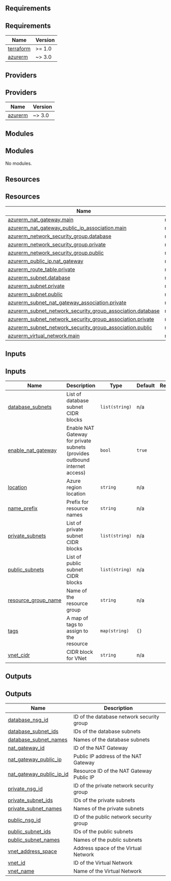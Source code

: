 <!-- BEGIN_TF_DOCS -->


## Requirements

## Requirements

| Name | Version |
|------|---------|
| <a name="requirement_terraform"></a> [terraform](#requirement\_terraform) | >= 1.0 |
| <a name="requirement_azurerm"></a> [azurerm](#requirement\_azurerm) | ~> 3.0 |

## Providers

## Providers

| Name | Version |
|------|---------|
| <a name="provider_azurerm"></a> [azurerm](#provider\_azurerm) | ~> 3.0 |

## Modules

## Modules

No modules.

## Resources

## Resources

| Name | Type |
|------|------|
| [azurerm_nat_gateway.main](https://registry.terraform.io/providers/hashicorp/azurerm/latest/docs/resources/nat_gateway) | resource |
| [azurerm_nat_gateway_public_ip_association.main](https://registry.terraform.io/providers/hashicorp/azurerm/latest/docs/resources/nat_gateway_public_ip_association) | resource |
| [azurerm_network_security_group.database](https://registry.terraform.io/providers/hashicorp/azurerm/latest/docs/resources/network_security_group) | resource |
| [azurerm_network_security_group.private](https://registry.terraform.io/providers/hashicorp/azurerm/latest/docs/resources/network_security_group) | resource |
| [azurerm_network_security_group.public](https://registry.terraform.io/providers/hashicorp/azurerm/latest/docs/resources/network_security_group) | resource |
| [azurerm_public_ip.nat_gateway](https://registry.terraform.io/providers/hashicorp/azurerm/latest/docs/resources/public_ip) | resource |
| [azurerm_route_table.private](https://registry.terraform.io/providers/hashicorp/azurerm/latest/docs/resources/route_table) | resource |
| [azurerm_subnet.database](https://registry.terraform.io/providers/hashicorp/azurerm/latest/docs/resources/subnet) | resource |
| [azurerm_subnet.private](https://registry.terraform.io/providers/hashicorp/azurerm/latest/docs/resources/subnet) | resource |
| [azurerm_subnet.public](https://registry.terraform.io/providers/hashicorp/azurerm/latest/docs/resources/subnet) | resource |
| [azurerm_subnet_nat_gateway_association.private](https://registry.terraform.io/providers/hashicorp/azurerm/latest/docs/resources/subnet_nat_gateway_association) | resource |
| [azurerm_subnet_network_security_group_association.database](https://registry.terraform.io/providers/hashicorp/azurerm/latest/docs/resources/subnet_network_security_group_association) | resource |
| [azurerm_subnet_network_security_group_association.private](https://registry.terraform.io/providers/hashicorp/azurerm/latest/docs/resources/subnet_network_security_group_association) | resource |
| [azurerm_subnet_network_security_group_association.public](https://registry.terraform.io/providers/hashicorp/azurerm/latest/docs/resources/subnet_network_security_group_association) | resource |
| [azurerm_virtual_network.main](https://registry.terraform.io/providers/hashicorp/azurerm/latest/docs/resources/virtual_network) | resource |

## Inputs

## Inputs

| Name | Description | Type | Default | Required |
|------|-------------|------|---------|:--------:|
| <a name="input_database_subnets"></a> [database\_subnets](#input\_database\_subnets) | List of database subnet CIDR blocks | `list(string)` | n/a | yes |
| <a name="input_enable_nat_gateway"></a> [enable\_nat\_gateway](#input\_enable\_nat\_gateway) | Enable NAT Gateway for private subnets (provides outbound internet access) | `bool` | `true` | no |
| <a name="input_location"></a> [location](#input\_location) | Azure region location | `string` | n/a | yes |
| <a name="input_name_prefix"></a> [name\_prefix](#input\_name\_prefix) | Prefix for resource names | `string` | n/a | yes |
| <a name="input_private_subnets"></a> [private\_subnets](#input\_private\_subnets) | List of private subnet CIDR blocks | `list(string)` | n/a | yes |
| <a name="input_public_subnets"></a> [public\_subnets](#input\_public\_subnets) | List of public subnet CIDR blocks | `list(string)` | n/a | yes |
| <a name="input_resource_group_name"></a> [resource\_group\_name](#input\_resource\_group\_name) | Name of the resource group | `string` | n/a | yes |
| <a name="input_tags"></a> [tags](#input\_tags) | A map of tags to assign to the resource | `map(string)` | `{}` | no |
| <a name="input_vnet_cidr"></a> [vnet\_cidr](#input\_vnet\_cidr) | CIDR block for VNet | `string` | n/a | yes |

## Outputs

## Outputs

| Name | Description |
|------|-------------|
| <a name="output_database_nsg_id"></a> [database\_nsg\_id](#output\_database\_nsg\_id) | ID of the database network security group |
| <a name="output_database_subnet_ids"></a> [database\_subnet\_ids](#output\_database\_subnet\_ids) | IDs of the database subnets |
| <a name="output_database_subnet_names"></a> [database\_subnet\_names](#output\_database\_subnet\_names) | Names of the database subnets |
| <a name="output_nat_gateway_id"></a> [nat\_gateway\_id](#output\_nat\_gateway\_id) | ID of the NAT Gateway |
| <a name="output_nat_gateway_public_ip"></a> [nat\_gateway\_public\_ip](#output\_nat\_gateway\_public\_ip) | Public IP address of the NAT Gateway |
| <a name="output_nat_gateway_public_ip_id"></a> [nat\_gateway\_public\_ip\_id](#output\_nat\_gateway\_public\_ip\_id) | Resource ID of the NAT Gateway Public IP |
| <a name="output_private_nsg_id"></a> [private\_nsg\_id](#output\_private\_nsg\_id) | ID of the private network security group |
| <a name="output_private_subnet_ids"></a> [private\_subnet\_ids](#output\_private\_subnet\_ids) | IDs of the private subnets |
| <a name="output_private_subnet_names"></a> [private\_subnet\_names](#output\_private\_subnet\_names) | Names of the private subnets |
| <a name="output_public_nsg_id"></a> [public\_nsg\_id](#output\_public\_nsg\_id) | ID of the public network security group |
| <a name="output_public_subnet_ids"></a> [public\_subnet\_ids](#output\_public\_subnet\_ids) | IDs of the public subnets |
| <a name="output_public_subnet_names"></a> [public\_subnet\_names](#output\_public\_subnet\_names) | Names of the public subnets |
| <a name="output_vnet_address_space"></a> [vnet\_address\_space](#output\_vnet\_address\_space) | Address space of the Virtual Network |
| <a name="output_vnet_id"></a> [vnet\_id](#output\_vnet\_id) | ID of the Virtual Network |
| <a name="output_vnet_name"></a> [vnet\_name](#output\_vnet\_name) | Name of the Virtual Network |


<!-- END_TF_DOCS -->